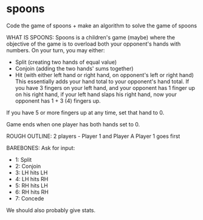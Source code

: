 # spoons
Code the game of spoons + make an algorithm to solve the game of spoons

WHAT IS SPOONS:
Spoons is a children's game (maybe) where the objective of the game is to overload both your opponent's hands with numbers.
On your turn, you may either:
- Split (creating two hands of equal value)
- Conjoin (adding the two hands' sums together)
- Hit (with either left hand or right hand, on opponent's left or right hand)
    This essentially adds your hand total to your opponent's hand total.  If you have 3 fingers on your left hand, and your opponent has 1 finger up on his right hand, if your left hand slaps his right hand, now your opponent has 1 + 3 (4) fingers up.

If you have 5 or more fingers up at any time, set that hand to 0.
    
Game ends when one player has both hands set to 0.

ROUGH OUTLINE:
2 players - Player 1 and Player A
Player 1 goes first

BAREBONES:
Ask for input:
- 1: Split
- 2: Conjoin
- 3: LH hits LH
- 4: LH hits RH
- 5: RH hits LH
- 6: RH hits RH
- 7: Concede

We should also probably give stats.
